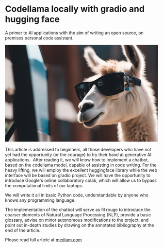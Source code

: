 # Codellama locally with gradio and hugging face
A primer to AI applications with the aim of writing an open source, on premises personal code assistant.

![Kindly created by stable diffusion XL](LLaMa.png)


This article is addressed to beginners, all those developers who have not yet had the opportunity (or the courage) to try their hand at generative AI applications. 
After reading it, we will know how to implement a chatbot, based on the codellama model, capable of assisting in code writing. For the heavy lifting, we will employ the excellent huggingface library while the web interface will be based on gradio project. We will have the opportunity to introduce Google's online collaboratory colab, which will allow us to bypass the computational limits of our laptops.

We will write it all in basic Python code, understandable by anyone who knows any programming language. 

The implementation of the chatbot will serve as fil rouge to introduce the coarser elements of Natural Language Processing (NLP), provide a basic glossary, advise on minor autonomous modifications to the project, and point out in-depth studies by drawing on the annotated bibliography at the end of the article.

Please read full article at [medium.com](https://medium.com/@nicolasanti_43152/local-code-llama-with-gradio-and-hugging-face-1153112046ec)


